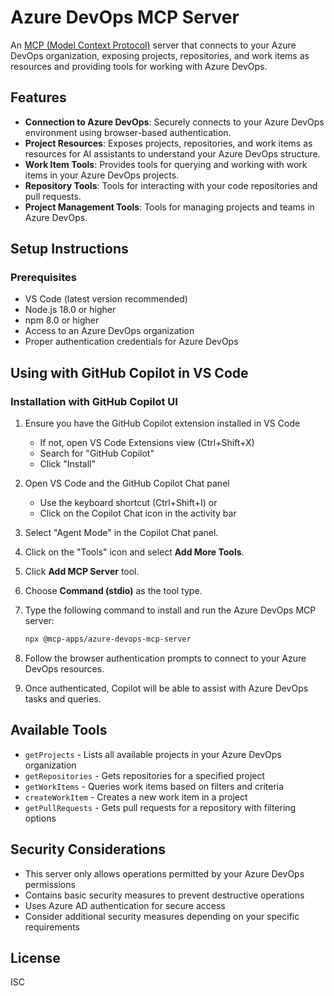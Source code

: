 <!-- filepath: c:\repos\Copilot.Commerce.BM\mcp\azure-devops\README.md -->
# Azure DevOps MCP Server

An [MCP (Model Context Protocol)](https://modelcontextprotocol.io/) server that connects to your Azure DevOps organization, exposing projects, repositories, and work items as resources and providing tools for working with Azure DevOps.

## Features

- **Connection to Azure DevOps**: Securely connects to your Azure DevOps environment using browser-based authentication.
- **Project Resources**: Exposes projects, repositories, and work items as resources for AI assistants to understand your Azure DevOps structure.
- **Work Item Tools**: Provides tools for querying and working with work items in your Azure DevOps projects.
- **Repository Tools**: Tools for interacting with your code repositories and pull requests.
- **Project Management Tools**: Tools for managing projects and teams in Azure DevOps.

## Setup Instructions

### Prerequisites

- VS Code (latest version recommended)
- Node.js 18.0 or higher
- npm 8.0 or higher
- Access to an Azure DevOps organization
- Proper authentication credentials for Azure DevOps

## Using with GitHub Copilot in VS Code

### Installation with GitHub Copilot UI

1. Ensure you have the GitHub Copilot extension installed in VS Code
   - If not, open VS Code Extensions view (Ctrl+Shift+X)
   - Search for "GitHub Copilot"
   - Click "Install"

2. Open VS Code and the GitHub Copilot Chat panel
   - Use the keyboard shortcut (Ctrl+Shift+I) or
   - Click on the Copilot Chat icon in the activity bar

3. Select "Agent Mode" in the Copilot Chat panel.

4. Click on the "Tools" icon and select **Add More Tools**.

5. Click **Add MCP Server** tool.

6. Choose **Command (stdio)** as the tool type.

7. Type the following command to install and run the Azure DevOps MCP server:
   ```bash
   npx @mcp-apps/azure-devops-mcp-server
   ```

8. Follow the browser authentication prompts to connect to your Azure DevOps resources.

9. Once authenticated, Copilot will be able to assist with Azure DevOps tasks and queries.

## Available Tools

- `getProjects` - Lists all available projects in your Azure DevOps organization
- `getRepositories` - Gets repositories for a specified project
- `getWorkItems` - Queries work items based on filters and criteria
- `createWorkItem` - Creates a new work item in a project
- `getPullRequests` - Gets pull requests for a repository with filtering options

## Security Considerations

- This server only allows operations permitted by your Azure DevOps permissions
- Contains basic security measures to prevent destructive operations
- Uses Azure AD authentication for secure access
- Consider additional security measures depending on your specific requirements

## License

ISC